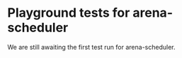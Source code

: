 # Playground tests for arena-scheduler
We are still awaiting the first test run for arena-scheduler.
